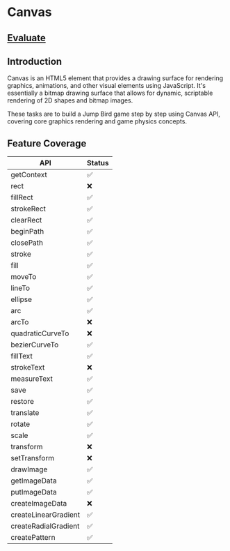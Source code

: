 # Canvas

## [Evaluate](../readme.md)

## Introduction

Canvas is an HTML5 element that provides a drawing surface for rendering graphics, animations, and other visual elements using JavaScript. It's essentially a bitmap drawing surface that allows for dynamic, scriptable rendering of 2D shapes and bitmap images.

These tasks are to build a Jump Bird game step by step using Canvas API, covering core graphics rendering and game physics concepts.

## Feature Coverage

| API                  | Status |
| -------------------- | ------ |
| getContext           | ✅     |
| rect                 | ❌     |
| fillRect             | ✅     |
| strokeRect           | ✅     |
| clearRect            | ✅     |
| beginPath            | ✅     |
| closePath            | ✅     |
| stroke               | ✅     |
| fill                 | ✅     |
| moveTo               | ✅     |
| lineTo               | ✅     |
| ellipse              | ✅     |
| arc                  | ✅     |
| arcTo                | ❌     |
| quadraticCurveTo     | ❌     |
| bezierCurveTo        | ✅     |
| fillText             | ✅     |
| strokeText           | ❌     |
| measureText          | ✅     |
| save                 | ✅     |
| restore              | ✅     |
| translate            | ✅     |
| rotate               | ✅     |
| scale                | ✅     |
| transform            | ❌     |
| setTransform         | ❌     |
| drawImage            | ✅     |
| getImageData         | ✅     |
| putImageData         | ✅     |
| createImageData      | ❌     |
| createLinearGradient | ✅     |
| createRadialGradient | ✅     |
| createPattern        | ✅     |
